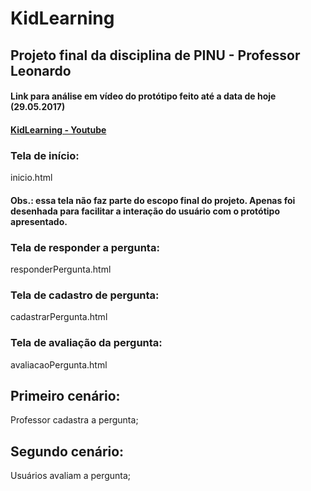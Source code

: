 # KidLearning
## Projeto final da disciplina de PINU - Professor Leonardo
#### Link para análise em vídeo do protótipo feito até a data de hoje (29.05.2017)
#### [KidLearning - Youtube](https://youtu.be/UrrDi7vtcyE)

### Tela de início: 
  inicio.html
  #### Obs.: essa tela não faz parte do escopo final do projeto. Apenas foi desenhada para facilitar a interação do usuário com o protótipo apresentado. 
### Tela de responder a pergunta:
  responderPergunta.html
### Tela de cadastro de pergunta:
  cadastrarPergunta.html
### Tela de avaliação da pergunta:
  avaliacaoPergunta.html
  
## Primeiro cenário:
Professor cadastra a pergunta;

## Segundo cenário:
Usuários avaliam a pergunta;
